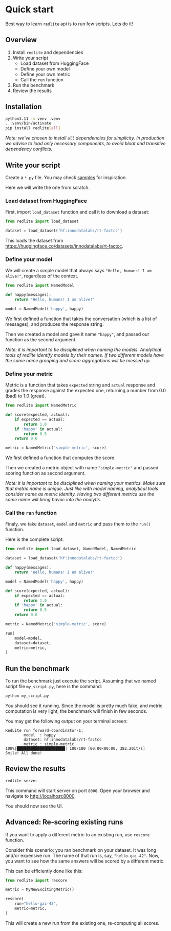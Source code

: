 # Quick start

Best way to learn `redlite` api is to run few scripts. Lets do it!

## Overview

1. Install `redlite` and dependencies
2. Write your script
    * Load dataset from HuggingFace
    * Define your own model
    * Define your own metric
    * Call the `run` function
3. Run the benchmark
4. Review the results

## Installation

```bash
python3.11 -m venv .venv
. .venv/bin/activate
pip install redlite[all]
```

_Note: we've chosen to install `all` dependencies for simplicity. In production we advise
to load only necessary components, to avoid bloat and transitive dependency conflicts._

## Write your script

Create a `*.py` file.
You may check [samples](http://github.com/innodatalabs/redlite/tree/master/samples) for inspiration.

Here we will write the one from scratch.

### Load dataset from HuggingFace

First, import `load_dataset` function and call it to download a dataset:

```python
from redlite import load_dataset

dataset = load_dataset('hf:innodatalabs/rt-factcc')
```

This loads the dataset from <https://huggingface.co/datasets/innodatalabs/rt-factcc>.

### Define your model

We will create a simple model that always says `"Hello, humans! I am alive!"`, regardless of the
context.

```python
from redlite import NamedModel

def happy(messages):
    return "Hello, humans! I am alive!"

model = NamedModel('happy', happy)
```

We first defined a function that takes the conversation (which is a list of messages),
and produces the response string.

Then we created a model and gave it name `"happy"`, and passed our function as the second argument.

_Note: it is important to be disciplined when naming the models. Analytical tools of redlite
identify models by their names. If two different models have the same name grouping and score aggregations
will be messed up._

### Define your metric

Metric is a function that takes `expected` string and `actual` response and grades the response against the
expected one, returning a number from 0.0 (bad) to 1.0 (great).

```python
from redlite import NamedMetric

def score(expected, actual):
    if expected == actual:
        return 1.0
    if 'happy' in actual:
        return 0.5
    return 0.0

metric = NamedMetric('simple-metric', score)
```

We first defined a function that computes the score.

Then we created a metric object with name `"simple-metric"` and passed scoring function as second argument.

_Note: it is important to be disciplined when naming your metrics. Make sure that metric name is unique.
Just like with model naming, analytical tools consider name as metric identity. Having two different metrics
use the same name will bring havoc into the analytis._

### Call the `run` function

Finaly, we take `dataset`, `model` and `metric` and pass them to the `run()` function.

Here is the complete script:

```python
from redlite import load_dataset, NamedModel, NamedMetric

dataset = load_dataset('hf:innodatalabs/rt-factcc')

def happy(messages):
    return "Hello, humans! I am alive!"

model = NamedModel('happy', happy)

def score(expected, actual):
    if expected == actual:
        return 1.0
    if 'happy' in actual:
        return 0.5
    return 0.0

metric = NamedMetric('simple-metric', score)

run(
    model=model,
    dataset=dataset,
    metric=metric,
)
```

## Run the benchmark

To run the benchmark just execute the script.
Assuming that we named script file `my_script.py`, here is the command:

```bash
python my_script.py
```

You should see it running. Since the model is pretty much fake, and metric
computation is very light, the benchmark will finish in few seconds.

You may get the following output on your terminal screen:

```text
RedLite run forward-coordinator-1:
        model  : happy
        dataset: hf:innodatalabs/rt-factcc
        metric : simple-metric
100%|█████████████████████| 100/100 [00:00<00:00, 382.20it/s]
Smile! All done!
```

## Review the results

```bash
redlite server
```

This command will start server on port `8000`. Open your browser and navigate to <http://localhost:8000>.

You should now see the UI.

## Advanced: Re-scoring existing runs

If you want to apply a different metric to an existing run, use `rescore` function.

Consider this scenario: you ran benchmark on your dataset. It was long and/or expensive run. The name of that
run is, say, `"hello-gai-42"`.
Now, you want to see how the same answers will be scored by a different metric.

This can be efficiently done like this:

```python
from redlite import rescore

metric = MyNewExcitingMetric()

rescore(
    run="hello-gai-42",
    metric=metric,
)
```

This will create a new run from the existing one, re-computing all scores.
